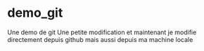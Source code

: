 # demo_git
Une demo de git
Une petite modification
et maintenant je modifie directement depuis github
mais aussi depuis ma machine locale
